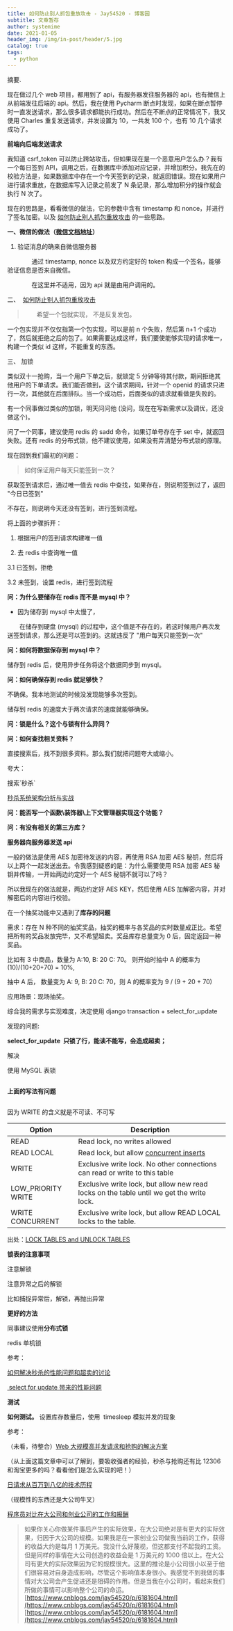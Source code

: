 ```yaml
---
title: 如何防止别人抓包重放攻击 - Jay54520 - 博客园
subtitle: 文章暂存
author: systemime
date: 2021-01-05
header_img: /img/in-post/header/5.jpg
catalog: true
tags:
  - python
---
```

摘要.

<!-- more -->
现在做过几个 web 项目，都用到了 api，有服务器发往服务器的 api，也有微信上从前端发往后端的 api。然后，我在使用 Pycharm 断点时发现，如果在断点暂停时一直发送请求，那么很多请求都能执行成功。然后在不断点的正常情况下，我又使用 Charles 重复发送请求，并发设置为 10，一共发 100 个，也有 10 几个请求成功了。

**前端向后端发送请求**

我知道 csrf_token 可以防止跨站攻击，但如果现在是一个恶意用户怎么办？我有一个每日签到 API，调用之后，在数据库中添加对应记录，并增加积分。我先在的校验方法是，如果数据库中存在一个今天签到的记录，就返回错误。现在如果用户进行请求重放，在数据库写入记录之前发了 N 条记录，那么增加积分的操作就会执行 N 次了。

现在的思路是，看看微信的做法，它的参数中含有 timestamp 和 nonce，并进行了签名加密。以及 [如何防止别人抓包重放攻击](http://jingyan.baidu.com/article/597a0643605a69312b5243c1.html "Jay54520") 的一些思路。

**一、微信的做法（[微信文档地址](https://mp.weixin.qq.com/wiki "Jay54520")）**

1.  验证消息的确来自微信服务器

　　　　通过 timestamp, nonce 以及双方约定好的 token 构成一个签名，能够验证信息是否来自微信。

　　　　在这里并不适用，因为 api 就是由用户调用的。

二、  [如何防止别人抓包重放攻击](http://jingyan.baidu.com/article/597a0643605a69312b5243c1.html "Jay54520")

> 　　希望一个包就实现， 不是反复发包。

一个包实现并不仅仅指第一个包实现，可以是前 n 个失败，然后第 n+1 个成功了，然后就拒绝之后的包了。如果需要达成这样，我们要使能够实现的请求唯一，构建一个类似 id 这样，不能重复的东西。

三、 加锁

类似双十一抢购，当一个用户下单之后，就锁定 5 分钟等待其付款，期间拒绝其他用户的下单请求。我们能否做到，这个请求期间，针对一个 openid 的请求只进行一次，其他就在后面排队。当一个成功后，后面类似的请求就看做是失败的。

有一个同事做过类似的加锁，明天问问他 (没问，现在在写新需求以及调优，还没做这个)。

问了一个同事，建议使用 redis 的 sadd 命令，如果订单号存在于 set 中，就返回失败。还有 redis 的分布式锁，他不建议使用，如果没有弄清楚分布式锁的原理。

现在回到我们最初的问题：

> 如何保证用户每天只能签到一次？

获取签到请求后，通过唯一值去 redis 中查找，如果存在，则说明签到过了，返回 "今日已签到"

不存在，则说明今天还没有签到，进行签到流程。

将上面的步骤拆开：

1. 根据用户的签到请求构建唯一值

2. 去 redis 中查询唯一值

3.1 已签到，拒绝

3.2 未签到，设置 redis，进行签到流程

**问：为什么要储存在 redis 而不是 mysql 中？**

-   因为储存到 mysql 中太慢了，

　　在储存到硬盘 (mysql) 的过程中，这个值是不存在的，若这时候用户再次发送签到请求，那么还是可以签到的。这就违反了 "用户每天只能签到一次"

**问：如何将数据保存到 mysql 中？**

储存到 redis 后，使用异步任务将这个数据同步到 mysql。

**问：如何确保存到 redis 就足够快？**

不确保。我本地测试的时候没发现能够多次签到。

储存到 redis 的速度大于两次请求的速度就能够确保。

**问：锁是什么？这个与锁有什么异同？**

**问：如何查找相关资料？**

直接搜索后，找不到很多资料。那么我们就把问题夸大或缩小。

夸大：

搜索\`秒杀\`

[秒杀系统架构分析与实战](https://my.oschina.net/xianggao/blog/524943 "Jay54520")

**问：能否写一个函数\\装饰器\\上下文管理器实现这个功能？**

**问：有没有相关的第三方库？**

**服务器向服务器发送 api**

一般的做法是使用 AES 加密待发送的内容，再使用 RSA 加密 AES 秘钥，然后将以上两个一起发送出去。令我感到疑惑的是：为什么需要使用 RSA 加密 AES 秘钥并传输，一开始两边约定好一个 AES 秘钥不就可以了吗？

所以我现在的做法就是，两边约定好 AES KEY，然后使用 AES 加解密内容，并对解密后的内容进行校验。

在一个抽奖功能中又遇到了**库存的问题**

需求：存在 N 种不同的抽奖奖品，抽奖的概率与各奖品的实时数量成正比。希望把所有的奖品发放完毕，又不希望超卖。奖品库存总量变为 0 后，固定返回一种奖品。

比如有 3 中商品，数量为 A:10, B: 20 C: 70。 则开始时抽中 A 的概率为 (10)/(10+20+70) = 10%,

抽中 A 后， 数量变为 A: 9, B: 20 C: 70，则 A 的概率变为 9 / (9 + 20 + 70)

应用场景：现场抽奖。

综合我的需求与实现难度，决定使用 django transaction + select_for_update 

发现的问题:

**select_for_update  只锁了行，能读不能写，会造成超卖；**

解决

使用 MySQL 表锁

```

```

**上面的写法有问题**

```

```

因为 WRITE 的含义就是不可读、不可写

| Option             | Description                                                                              |
| ------------------ | ---------------------------------------------------------------------------------------- |
| READ               | Read lock, no writes allowed                                                             |
| READ LOCAL         | Read lock, but allow [concurrent inserts](https://mariadb.com/kb/en/concurrent-inserts/) |
| WRITE              | Exclusive write lock. No other connections can read or write to this table               |
| LOW_PRIORITY WRITE | Exclusive write lock, but allow new read locks on the table until we get the write lock. |
| WRITE CONCURRENT   | Exclusive write lock, but allow READ LOCAL locks to the table.                           |

出处：[LOCK TABLES and UNLOCK TABLES](https://mariadb.com/kb/en/mariadb/lock-tables-and-unlock-tables/ "Jay54520")

**锁表的注意事项**

注意解锁

注意异常之后的解锁

比如捕捉异常后，解锁，再抛出异常

**更好的方法**

同事建议使用**分布式锁**

redis 单机锁

参考： 

[如何解决秒杀的性能问题和超卖的讨论](http://www.cnblogs.com/billyxp/p/3701124.html "Jay54520") 

[ select for update 带来的性能问题](https://virusdefender.net/index.php/archives/276/ "Jay54520")

**测试**

**如何测试。** 设置库存数量后，使用  timesleep 模拟并发的现象

参考：

（未看，待整合）[Web 大规模高并发请求和抢购的解决方案](http://www.cnblogs.com/php-rearch/p/6148119.html "Jay54520")

（从上面这篇文章中可以了解到，要吸收强者的经验，秒杀与抢购还有比 12306 和淘宝更多的吗？看看他们是怎么实现的吧！）

[日请求从百万到八亿的技术历程](http://mp.weixin.qq.com/s?__biz=MzA4MjEyNTA5Mw==&mid=2652564444&idx=1&sn=01813b05b4a2d7fef5f22f8e21ac3a2e&chksm=8464c396b3134a80a22abd4d4d4b15085cd36b81e1cc67e93a0342c397d9eff1673a20fc1f19&scene=0#rd "Jay54520")

（规模性的东西还是大公司牛叉）

[程序员对比在大公司和创业公司的工作和报酬](http://blog.jobbole.com/108423/ "Jay54520")

> 如果你关心你做某件事后产生的实际效果，在大公司绝对是有更大的实际效果，归因于大公司的规模。如果我是在一家创业公司做我当前的工作，获得的收益大约是每月 1 万美元。我没什么好蔑视，但这都支付不起我的工资。但是同样的事情在大公司创造的收益会是 1 万美元的 1000 倍以上。在大公司有更大的实际效果因为它的规模很大。这里的推论是小公司很小以至于他们很容易对自身造成影响，尽管这个影响值本身很小。我感觉不到我做的事情对大公司会产生促进还是阻碍的作用。但是当我在小公司时，看起来我们所做的事情可以影响整个公司的命运。 
>  [https://www.cnblogs.com/jay54520/p/6181604.html](https://www.cnblogs.com/jay54520/p/6181604.html) 
>  [https://www.cnblogs.com/jay54520/p/6181604.html](https://www.cnblogs.com/jay54520/p/6181604.html)
